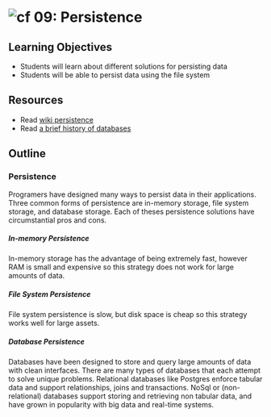 ![cf](http://i.imgur.com/7v5ASc8.png) 09: Persistence
===

## Learning Objectives
* Students will learn about different solutions for persisting data
* Students will be able to persist data using the file system

## Resources
* Read [wiki persistence](https://en.wikipedia.org/wiki/Persistence_(computer_science))
* Read [a brief history of databases](http://avant.org/project/history-of-databases/)

## Outline

### Persistence
Programers have designed many ways to persist data in their applications. Three common forms of persistence are in-memory storage, file system storage, and database storage. Each of theses persistence solutions have circumstantial pros and cons.

##### In-memory Persistence
In-memory storage has the advantage of being extremely fast, however RAM is small and expensive so this strategy does not work for large amounts of data.

##### File System Persistence
File system persistence is slow, but disk space is cheap so this strategy works well for large assets.

##### Database Persistence
Databases have been designed to store and query large amounts of data with clean interfaces. There are many types of databases that each attempt to solve unique problems. Relational databases like Postgres enforce tabular data and support relationships, joins and transactions. NoSql or (non-relational) databases support storing and retrieving non tabular data, and have grown in popularity with big data and real-time systems.